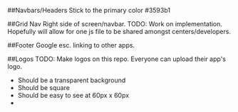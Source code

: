 ##Navbars/Headers
Stick to the primary color #3593b1

##Grid Nav
Right side of screen/navbar.
TODO: Work on implementation. Hopefully will allow for one js file to be shared amongst centers/developers.

##Footer
Google esc. linking to other apps.


##Logos
TODO: Make logos on this repo. Everyone can upload their app's logo.
  - Should be a transparent background
  - Should be square
  - Should be easy to see at 60px x 60px
  - 
